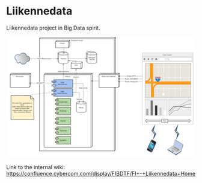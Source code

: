 Liikennedata
============

Liikennedata project in Big Data spirit.

![Liikennedata high-level architecture](bus_data.png?raw=true "Liikennedata high-level architecture")

Link to the internal wiki: https://confluence.cybercom.com/display/FIBDTF/FI+-+Liikennedata+Home
